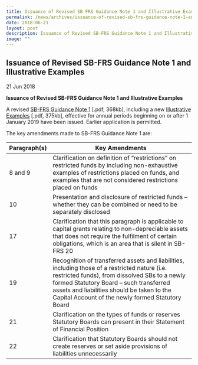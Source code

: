 ```yaml
---
title: Issuance of Revised SB FRS Guidance Note 1 and Illustrative Examples
permalink: /news/archives/issuance-of-revised-sb-frs-guidance-note-1-and-illustrative-examples/
date: 2018-06-21
layout: post
description: Issuance of Revised SB-FRS Guidance Note 1 and Illustrative Examples
image: ""
---
```

Issuance of Revised SB-FRS Guidance Note 1 and Illustrative Examples
--------------------------------------------------------------------

21 Jun 2018

**Issuance of Revised SB-FRS Guidance Note 1 and Illustrative Examples**

A revised [SB-FRS Guidance Note 1](/files/Docs/Default%20Source/News/sb-frs-guidance-note-1_final.pdf) \[.pdf, 368kb\], including a new [Illustrative Examples](/files/Docs/Default%20Source/News/illustrative-examples-to-sb-frs-guidance-note-1_final.pdf) \[.pdf, 375kb\], effective for annual periods beginning on or after 1 January 2019 have been issued. Earlier application is permitted.  
  
The key amendments made to SB-FRS Guidance Note 1 are:


| Paragraph(s) | Key Amendments| 
| -------- | -------- | 
| 8 and 9     | Clarification on definition of “restrictions” on restricted funds by including non-exhaustive examples of restrictions placed on funds, and examples that are not considered restrictions placed on funds    | 
| 10     | Presentation and disclosure of restricted funds – whether they can be combined or need to be separately disclosed     | 
| 17     | Clarification that this paragraph is applicable to capital grants relating to non-depreciable assets that does not require the fulfilment of certain obligations, which is an area that is silent in SB-FRS 20     | 
| 19     | Recognition of transferred assets and liabilities, including those of a restricted nature (i.e. restricted funds), from dissolved SBs to a newly formed Statutory Board – such transferred assets and liabilities should be taken to the Capital Account of the newly formed Statutory Board     | 
| 21     | Clarification on the types of funds or reserves Statutory Boards can present in their Statement of Financial Position     | 
| 22    | Clarification that Statutory Boards should not create reserves or set aside provisions of liabilities unnecessarily     | 
